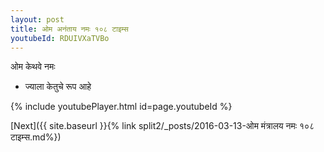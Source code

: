 ```yaml
---
layout: post
title: ओम अनंताय नमः १०८ टाइम्स
youtubeId: RDUIVXaTVBo
---
```

 
 
 ओम केथवे नमः  
 
 -  ज्याला केतुचे रूप आहे 
 
  
 
  
 
 
 
 
 
 


{% include youtubePlayer.html id=page.youtubeId %}
 
[Next]({{ site.baseurl }}{% link  split2/_posts/2016-03-13-ओम मंत्रालय नमः १०८ टाइम्स.md%})
 
